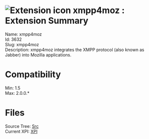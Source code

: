 # ![Extension icon](https://addons.thunderbird.net/static/img/addon-icons/default-64.png) xmpp4moz : Extension Summary

Name: xmpp4moz  
Id: 3632  
Slug: xmpp4moz  
Description: xmpp4moz integrates the XMPP protocol (also known as Jabber) into Mozilla applications.
  

# Compatibility
Min: 1.5  
Max: 2.0.0.*  

# Files

Source Tree: [Src](C:/Dev/Thunderbird/ThunderKdB/xall/xOther/3632-xmpp4moz/src)  
Current XPI: [XPI](C:/Dev/Thunderbird/ThunderKdB/xall/xOther/3632-xmpp4moz/xpi)  



